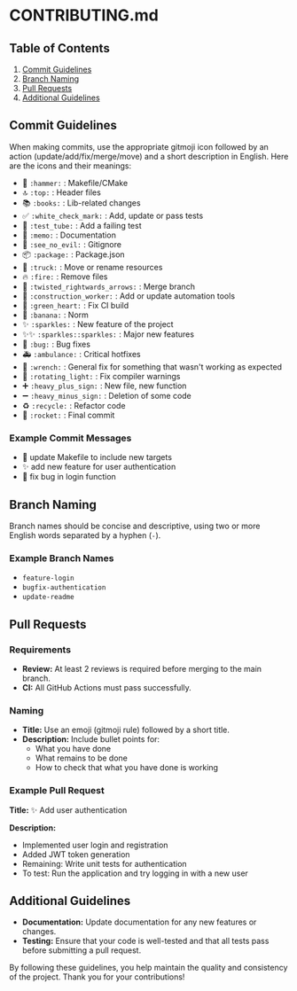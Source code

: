 # CONTRIBUTING.md

## Table of Contents
1. [Commit Guidelines](#commit-guidelines)
2. [Branch Naming](#branch-naming)
3. [Pull Requests](#pull-requests)
4. [Additional Guidelines](#additional-guidelines)

## Commit Guidelines
When making commits, use the appropriate gitmoji icon followed by an action (update/add/fix/merge/move) and a short description in English. Here are the icons and their meanings:

- 🔨 `:hammer:` : Makefile/CMake
- 🔝 `:top:` : Header files
- 📚 `:books:` : Lib-related changes
- ✅ `:white_check_mark:` : Add, update or pass tests
- 🧪 `:test_tube:` : Add a failing test
- 📝 `:memo:` : Documentation
- 🙈 `:see_no_evil:` : Gitignore
- 📦 `:package:` : Package.json
- 🚚 `:truck:` : Move or rename resources
- 🔥 `:fire:` : Remove files
- 🔀 `:twisted_rightwards_arrows:` : Merge branch
- 👷 `:construction_worker:` : Add or update automation tools
- 💚 `:green_heart:` : Fix CI build
- 🍌 `:banana:` : Norm
- ✨ `:sparkles:` : New feature of the project
- ✨✨ `:sparkles::sparkles:` : Major new features
- 🐛 `:bug:` : Bug fixes
- 🚑 `:ambulance:` : Critical hotfixes
- 🔧 `:wrench:` : General fix for something that wasn't working as expected
- 🚨 `:rotating_light:` : Fix compiler warnings
- ➕ `:heavy_plus_sign:` : New file, new function
- ➖ `:heavy_minus_sign:` : Deletion of some code
- ♻️ `:recycle:` : Refactor code
- 🚀 `:rocket:` : Final commit

### Example Commit Messages
- 🔨 update Makefile to include new targets
- ✨ add new feature for user authentication
- 🐛 fix bug in login function

## Branch Naming
Branch names should be concise and descriptive, using two or more English words separated by a hyphen (`-`).

### Example Branch Names
- `feature-login`
- `bugfix-authentication`
- `update-readme`

## Pull Requests
### Requirements
- **Review:** At least 2 reviews is required before merging to the main branch.
- **CI:** All GitHub Actions must pass successfully.
### Naming
- **Title:** Use an emoji (gitmoji rule) followed by a short title.
- **Description:** Include bullet points for:
    - What you have done
    - What remains to be done
    - How to check that what you have done is working

### Example Pull Request
**Title:** ✨ Add user authentication

**Description:**
- Implemented user login and registration
- Added JWT token generation
- Remaining: Write unit tests for authentication
- To test: Run the application and try logging in with a new user

## Additional Guidelines
- **Documentation:** Update documentation for any new features or changes.
- **Testing:** Ensure that your code is well-tested and that all tests pass before submitting a pull request.

By following these guidelines, you help maintain the quality and consistency of the project. Thank you for your contributions!